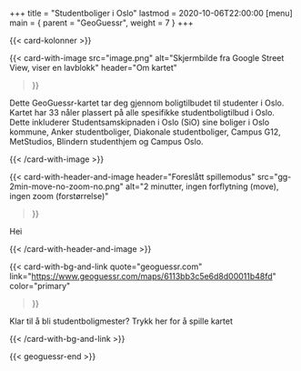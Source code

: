 +++
title = "Studentboliger i Oslo"
lastmod = 2020-10-06T22:00:00
[menu]
main = { parent = "GeoGuessr", weight = 7 }
+++

<!-- markdownlint-disable MD033 MD034 -->

{{< card-kolonner >}}

{{< card-with-image
 src="image.png"
 alt="Skjermbilde fra Google Street View, viser en lavblokk"
 header="Om kartet"
>}}

Dette GeoGuessr-kartet tar deg gjennom boligtilbudet til studenter i Oslo. Kartet har 33 nåler
plassert på alle spesifikke studentboligtilbud i Oslo. Dette inkluderer
Studentsamskipnaden i Oslo (SiO) sine boliger i Oslo kommune, Anker studentboliger, Diakonale
studentboliger, Campus G12, MetStudios, Blindern studenthjem og Campus Oslo.

{{< /card-with-image >}}

{{< card-with-header-and-image
 header="Foreslått spillemodus"
 src="gg-2min-move-no-zoom-no.png"
 alt="2 minutter, ingen forflytning (move), ingen zoom (forstørrelse)"
>}}

Hei

{{< /card-with-header-and-image >}}

{{< card-with-bg-and-link
 quote="geoguessr.com"
 link="https://www.geoguessr.com/maps/6113bb3c5e6d8d00011b48fd"
 color="primary"
>}}

Klar til å bli studentboligmester? Trykk her for å spille kartet

{{< /card-with-bg-and-link >}}

{{< geoguessr-end >}}
